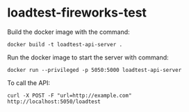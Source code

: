 # loadtest-fireworks-test
Build the docker image with the command:

```
docker build -t loadtest-api-server .
```

Run the docker image to start the server with command:

```
docker run --privileged -p 5050:5000 loadtest-api-server
```

To call the API:

```
curl -X POST -F "url=http://example.com" http://localhost:5050/loadtest
```